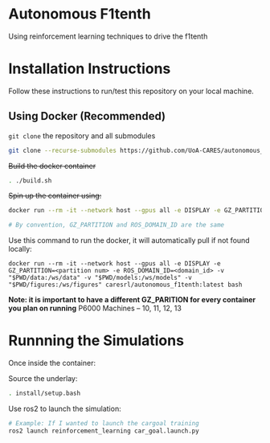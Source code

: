 # Autonomous F1tenth
Using reinforcement learning techniques to drive the f1tenth

# Installation Instructions
Follow these instructions to run/test this repository on your local machine.

## Using Docker (Recommended)
`git clone` the repository and all submodules
```bash
git clone --recurse-submodules https://github.com/UoA-CARES/autonomous_f1tenth.git
```

~~Build the docker container~~
```bash
. ./build.sh
```

~~Spin up the container using:~~
```bash
docker run --rm -it --network host --gpus all -e DISPLAY -e GZ_PARTITION=<partition num> -e ROS_DOMAIN_ID=<domain_id> -v "$PWD/data:/ws/data" -v "$PWD/models:/ws/models" -v "$PWD/figures:/ws/figures" autonomous_f1tenth:latest bash

# By convention, GZ_PARTITION and ROS_DOMAIN_ID are the same
```

Use this command to run the docker, it will automatically pull if not found locally:
```
docker run --rm -it --network host --gpus all -e DISPLAY -e GZ_PARTITION=<partition num> -e ROS_DOMAIN_ID=<domain_id> -v "$PWD/data:/ws/data" -v "$PWD/models:/ws/models" -v "$PWD/figures:/ws/figures" caresrl/autonomous_f1tenth:latest bash
```
**Note: it is important to have a different GZ_PARITION for every container you plan on running**
P6000 Machines – 10, 11, 12, 13

# Runnning the Simulations
Once inside the container:

Source the underlay:
```bash
. install/setup.bash
```

Use ros2 to launch the simulation:
```bash
# Example: If I wanted to launch the cargoal training
ros2 launch reinforcement_learning car_goal.launch.py
```
